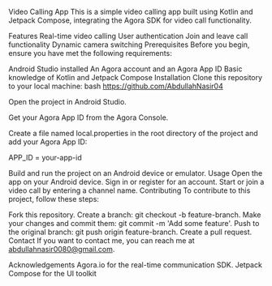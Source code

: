 Video Calling App
This is a simple video calling app built using Kotlin and Jetpack Compose, integrating the Agora SDK for video call functionality.

Features
Real-time video calling
User authentication
Join and leave call functionality
Dynamic camera switching
Prerequisites
Before you begin, ensure you have met the following requirements:

Android Studio installed
An Agora account and an Agora App ID
Basic knowledge of Kotlin and Jetpack Compose
Installation
Clone this repository to your local machine:
bash https://github.com/AbdullahNasir04

Open the project in Android Studio.

Get your Agora App ID from the Agora Console.

Create a file named local.properties in the root directory of the project and add your Agora App ID:

APP_ID = your-app-id

Build and run the project on an Android device or emulator.
Usage
Open the app on your Android device.
Sign in or register for an account.
Start or join a video call by entering a channel name.
Contributing
To contribute to this project, follow these steps:

Fork this repository.
Create a branch: git checkout -b feature-branch.
Make your changes and commit them: git commit -m 'Add some feature'.
Push to the original branch: git push origin feature-branch.
Create a pull request.
Contact
If you want to contact me, you can reach me at abdullahnasir0080@gmail.com.

Acknowledgements
Agora.io for the real-time communication SDK.
Jetpack Compose for the UI toolkit

